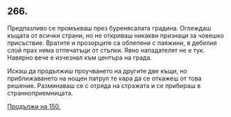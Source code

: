 ## 266.

Предпазливо се промъкваш през буренясалата градина. Оглеждаш
къщата от всички страни, но не откриваш никакви признаци за
човешко присъствие. Вратите и прозорците са облепени с паяжини, в
дебелия слой прах няма отпечатъци от стъпки. Явно нападателят не е
тук. Навярно вече е изчезнал към центъра на града.

Искаш да продължиш проучването на другите две къщи, но
приближаването на нощен патрул те кара да се откажеш от това
решение. Разминаваш се с отряда на стражата и се прибираш в
странноприемницата.

[Продължи на 150.](./150)
